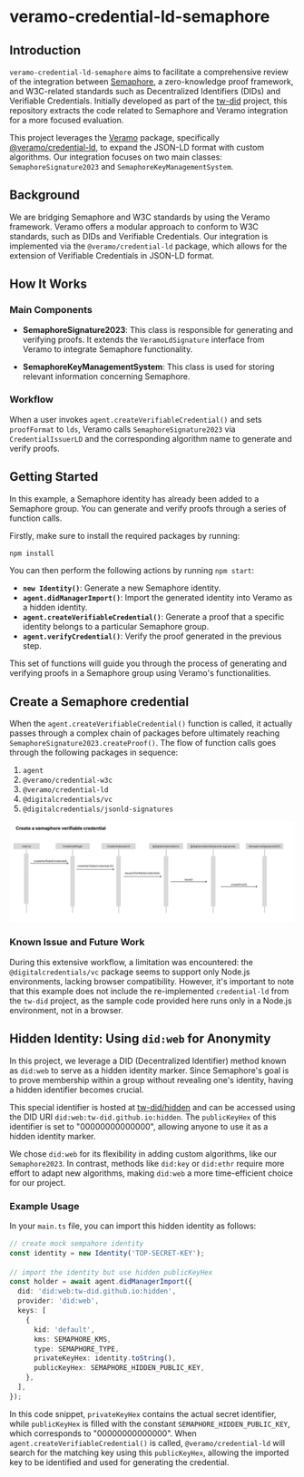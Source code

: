 # veramo-credential-ld-semaphore

## Introduction

`veramo-credential-ld-semaphore` aims to facilitate a comprehensive review of the integration between [Semaphore](https://semaphore.pse.dev/), a zero-knowledge proof framework, and W3C-related standards such as Decentralized Identifiers (DIDs) and Verifiable Credentials. Initially developed as part of the [tw-did](https://github.com/tw-did/tw-did) project, this repository extracts the code related to Semaphore and Veramo integration for a more focused evaluation.

This project leverages the [Veramo](https://veramo.io/) package, specifically [@veramo/credential-ld](https://www.npmjs.com/package/@veramo/credential-ld), to expand the JSON-LD format with custom algorithms. Our integration focuses on two main classes: `SemaphoreSignature2023` and `SemaphoreKeyManagementSystem`.

## Background

We are bridging Semaphore and W3C standards by using the Veramo framework. Veramo offers a modular approach to conform to W3C standards, such as DIDs and Verifiable Credentials. Our integration is implemented via the `@veramo/credential-ld` package, which allows for the extension of Verifiable Credentials in JSON-LD format.

## How It Works

### Main Components

- **SemaphoreSignature2023**: This class is responsible for generating and verifying proofs. It extends the `VeramoLdSignature` interface from Veramo to integrate Semaphore functionality.

- **SemaphoreKeyManagementSystem**: This class is used for storing relevant information concerning Semaphore.

### Workflow

When a user invokes `agent.createVerifiableCredential()` and sets `proofFormat` to `lds`, Veramo calls `SemaphoreSignature2023` via `CredentialIssuerLD` and the corresponding algorithm name to generate and verify proofs.

## Getting Started

In this example, a Semaphore identity has already been added to a Semaphore group. You can generate and verify proofs through a series of function calls.

Firstly, make sure to install the required packages by running:

```bash
npm install
```

You can then perform the following actions by running `npm start`:

- **`new Identity()`**: Generate a new Semaphore identity.
- **`agent.didManagerImport()`**: Import the generated identity into Veramo as a hidden identity.
- **`agent.createVerifiableCredential()`**: Generate a proof that a specific identity belongs to a particular Semaphore group.
- **`agent.verifyCredential()`**: Verify the proof generated in the previous step.

This set of functions will guide you through the process of generating and verifying proofs in a Semaphore group using Veramo's functionalities.

## Create a Semaphore credential

When the `agent.createVerifiableCredential()` function is called, it actually passes through a complex chain of packages before ultimately reaching `SemaphoreSignature2023.createProof()`. The flow of function calls goes through the following packages in sequence:

1. `agent`
2. `@veramo/credential-w3c`
3. `@veramo/credential-ld`
4. `@digitalcredentials/vc`
5. `@digitalcredentials/jsonld-signatures`

![create a Semaphore credential](./assets/create-semaphore-credential.png)

### Known Issue and Future Work

During this extensive workflow, a limitation was encountered: the `@digitalcredentials/vc` package seems to support only Node.js environments, lacking browser compatibility. However, it's important to note that this example does not include the re-implemented `credential-ld` from the `tw-did` project, as the sample code provided here runs only in a Node.js environment, not in a browser.

## Hidden Identity: Using `did:web` for Anonymity

In this project, we leverage a DID (Decentralized Identifier) method known as `did:web` to serve as a hidden identity marker. Since Semaphore's goal is to prove membership within a group without revealing one's identity, having a hidden identifier becomes crucial.

This special identifier is hosted at [tw-did/hidden](https://github.com/tw-did/hidden) and can be accessed using the DID URI `did:web:tw-did.github.io:hidden`. The `publicKeyHex` of this identifier is set to "00000000000000", allowing anyone to use it as a hidden identity marker.

We chose `did:web` for its flexibility in adding custom algorithms, like our `Semaphore2023`. In contrast, methods like `did:key` or `did:ethr` require more effort to adapt new algorithms, making `did:web` a more time-efficient choice for our project.

### Example Usage

In your `main.ts` file, you can import this hidden identity as follows:

```typescript
// create mock sempahore identity
const identity = new Identity('TOP-SECRET-KEY');

// import the identity but use hidden publicKeyHex
const holder = await agent.didManagerImport({
  did: 'did:web:tw-did.github.io:hidden',
  provider: 'did:web',
  keys: [
    {
      kid: 'default',
      kms: SEMAPHORE_KMS,
      type: SEMAPHORE_TYPE,
      privateKeyHex: identity.toString(),
      publicKeyHex: SEMAPHORE_HIDDEN_PUBLIC_KEY,
    },
  ],
});
```

In this code snippet, `privateKeyHex` contains the actual secret identifier, while `publicKeyHex` is filled with the constant `SEMAPHORE_HIDDEN_PUBLIC_KEY`, which corresponds to "00000000000000". When `agent.createVerifiableCredential()` is called, `@veramo/credential-ld` will search for the matching key using this `publicKeyHex`, allowing the imported key to be identified and used for generating the credential.
